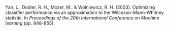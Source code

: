 Yan, L., Dodier, R. H., Mozer, M., & Wolniewicz, R. H. (2003). Optimizing classifier performance via an approximation to the Wilcoxon-Mann-Whitney statistic. In *Proceedings of the 20th International Conference on Machine learning* (pp. 848-855).
